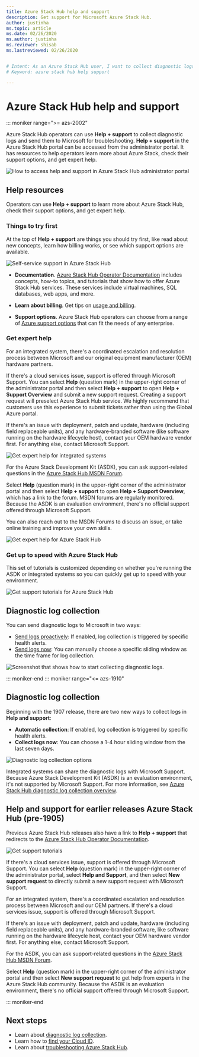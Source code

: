 ```yaml
---
title: Azure Stack Hub help and support
description: Get support for Microsoft Azure Stack Hub.
author: justinha
ms.topic: article
ms.date: 02/26/2020
ms.author: justinha
ms.reviewer: shisab
ms.lastreviewed: 02/26/2020


# Intent: As an Azure Stack Hub user, I want to collect diagnostic logs and get expert help and support with Azure Stack.
# Keyword: azure stack hub help support

---
```

# Azure Stack Hub help and support

::: moniker range=">= azs-2002"

Azure Stack Hub operators can use **Help + support** to collect diagnostic logs and send them to Microsoft for troubleshooting. **Help + support** in the Azure Stack Hub portal can be accessed from the administrator portal. It has resources to help operators learn more about Azure Stack, check their support options, and get expert help.  

![How to access help and support in Azure Stack Hub administrator portal](media/azure-stack-help-and-support/help-and-support.png)

## Help resources

Operators can use **Help + support** to learn more about Azure Stack Hub, check their support options, and get expert help.

### Things to try first

At the top of **Help + support** are things you should try first, like read about new concepts, learn how billing works, or see which support options are available.

![Self-service support in Azure Stack Hub](media/azure-stack-help-and-support/get-support-tiles.png)

- **Documentation**. [Azure Stack Hub Operator Documentation](index.yml) includes concepts, how-to topics, and tutorials that show how to offer Azure Stack Hub services. These services include virtual machines, SQL databases, web apps, and more.

- **Learn about billing**. Get tips on [usage and billing](azure-stack-billing-and-chargeback.md).

- **Support options**. Azure Stack Hub operators can choose from a range of [Azure support options](./azure-stack-manage-basics.md) that can fit the needs of any enterprise.

### Get expert help

For an integrated system, there's a coordinated escalation and resolution process between Microsoft and our original equipment manufacturer (OEM) hardware partners.

If there's a cloud services issue, support is offered through Microsoft Support. You can select **Help** (question mark) in the upper-right corner of the administrator portal and then select **Help + support** to open **Help + Support Overview** and submit a new support request. Creating a support request will preselect Azure Stack Hub service. We highly recommend that customers use this experience to submit tickets rather than using the Global Azure portal.

If there's an issue with deployment, patch and update, hardware (including field replaceable units), and any hardware-branded software (like software running on the hardware lifecycle host), contact your OEM hardware vendor first. For anything else, contact Microsoft Support.

![Get expert help for integrated systems](media/azure-stack-help-and-support/get-support-integrated.png)

For the Azure Stack Development Kit (ASDK), you can ask support-related questions in the [Azure Stack Hub MSDN Forum](https://social.msdn.microsoft.com/Forums/azure/home?forum=azurestack).

Select **Help** (question mark) in the upper-right corner of the administrator portal and then select **Help + support** to open **Help + Support Overview**, which has a link to the forum. MSDN forums are regularly monitored. Because the ASDK is an evaluation environment, there's no official support offered through Microsoft Support.

You can also reach out to the MSDN Forums to discuss an issue, or take online training and improve your own skills.

![Get expert help for Azure Stack Hub](media/azure-stack-help-and-support/get-support-cards.png)

### Get up to speed with Azure Stack Hub

This set of tutorials is customized depending on whether you're running the ASDK or integrated systems so you can quickly get up to speed with your environment.

![Get support tutorials for Azure Stack Hub](media/azure-stack-help-and-support/get-support-tutorials.png)

## Diagnostic log collection

You can send diagnostic logs to Microsoft in two ways:

- [Send logs proactively](./azure-stack-diagnostic-log-collection-overview.md#send-logs-proactively): If enabled, log collection is triggered by specific health alerts.
- [Send logs now](./azure-stack-diagnostic-log-collection-overview.md#send-logs-now): You can manually choose a specific sliding window as the time frame for log collection.

![Screenshot that shows how to start collecting diagnostic logs.](media/azure-stack-help-and-support/banner-enable-automatic-log-collection.png)

::: moniker-end
::: moniker range="<= azs-1910"

## Diagnostic log collection

Beginning with the 1907 release, there are two new ways to collect logs in **Help and support**:

- **Automatic collection**: If enabled, log collection is triggered by specific health alerts.
- **Collect logs now**: You can choose a 1-4 hour sliding window from the last seven days.

![Diagnostic log collection options](media/azure-stack-automatic-log-collection/azure-stack-log-collection-overview.png)

Integrated systems can share the diagnostic logs with Microsoft Support. Because Azure Stack Development Kit (ASDK) is an evaluation environment, it's not supported by Microsoft Support. For more information, see [Azure Stack Hub diagnostic log collection overview](azure-stack-diagnostic-log-collection-overview.md).

## Help and support for earlier releases Azure Stack Hub (pre-1905)

Previous Azure Stack Hub releases also have a link to **Help + support** that redirects to the [Azure Stack Hub Operator Documentation](./index.yml).

![Get support tutorials](media/azure-stack-help-and-support/get-support-previous.png)

If there's a cloud services issue, support is offered through Microsoft Support. You can select **Help** (question mark) in the upper-right corner of the administrator portal, select **Help and Support**, and then select **New support request** to directly submit a new support request with Microsoft Support.

For an integrated system, there's a coordinated escalation and resolution process between Microsoft and our OEM partners. If there's a cloud services issue, support is offered through Microsoft Support.

If there's an issue with deployment, patch and update, hardware (including field replaceable units), and any hardware-branded software, like software running on the hardware lifecycle host, contact your OEM hardware vendor first. For anything else, contact Microsoft Support.

For the ASDK, you can ask support-related questions in the [Azure Stack Hub MSDN Forum](https://social.msdn.microsoft.com/Forums/azure/home?forum=azurestack).

Select **Help** (question mark) in the upper-right corner of the administrator portal and then select **New support request** to get help from experts in the Azure Stack Hub community. Because the ASDK is an evaluation environment, there's no official support offered through Microsoft Support.

::: moniker-end

## Next steps

- Learn about [diagnostic log collection](./azure-stack-diagnostic-log-collection-overview.md).
- Learn how to [find your Cloud ID](azure-stack-find-cloud-id.md).
- Learn about [troubleshooting Azure Stack Hub](azure-stack-troubleshooting.md).